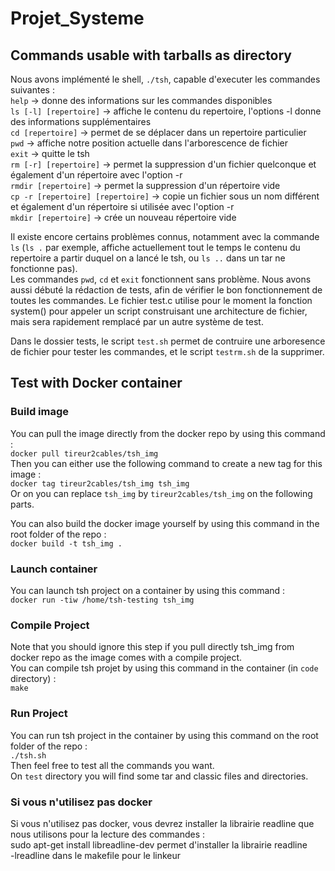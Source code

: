 # Projet_Systeme

## Commands usable with tarballs as directory  
  
Nous avons implémenté le shell, `./tsh`, capable d'executer les commandes suivantes :  
`help` -> donne des informations sur les commandes disponibles  
`ls [-l] [repertoire]` -> affiche le contenu du repertoire, l'options -l donne des informations supplémentaires  
`cd [repertoire]` -> permet de se déplacer dans un repertoire particulier  
`pwd` -> affiche notre position actuelle dans l'arborescence de fichier  
`exit` -> quitte le tsh  
`rm [-r] [repertoire]` -> permet la suppression d'un fichier quelconque et également d'un répertoire avec l'option -r  
`rmdir [repertoire]` -> permet la suppression d'un répertoire vide  
`cp -r [repertoire] [repertoire]`  -> copie un fichier sous un nom différent et également d'un répertoire si utilisée avec l'option -r  
`mkdir [repertoire]` -> crée un nouveau répertoire vide  

Il existe encore certains problèmes connus, notamment avec la commande `ls` (`ls .` par exemple, affiche actuellement tout le temps le contenu du repertoire a partir duquel
on a lancé le tsh, ou `ls ..` dans un tar ne fonctionne pas).  
Les commandes `pwd`, `cd` et `exit` fonctionnent sans problème. Nous avons aussi débuté la rédaction de tests, afin de vérifier le bon fonctionnement de toutes les commandes.
Le fichier test.c utilise pour le moment la fonction system() pour appeler un script construisant une architecture de fichier, mais sera rapidement remplacé par 
un autre système de test.  
  
Dans le dossier tests, le script `test.sh` permet de contruire une arboresence de fichier pour tester les commandes, et le script `testrm.sh` de la supprimer.

## Test with Docker container

### Build image

You can pull the image directly from the docker repo by using this command :  
`docker pull tireur2cables/tsh_img`  
Then you can either use the following command to create a new tag for this image :  
`docker tag tireur2cables/tsh_img tsh_img`  
Or on you can replace `tsh_img` by `tireur2cables/tsh_img` on the following parts.  

You can also build the docker image yourself by using this command in the root folder of the repo :  
`docker build -t tsh_img .`  

### Launch container

You can launch tsh project on a container by using this command :  
`docker run -tiw /home/tsh-testing tsh_img`  

### Compile Project

Note that you should ignore this step if you pull directly tsh_img from docker repo as the image comes with a compile project.  
You can compile tsh projet by using this command in the container (in `code` directory) :  
`make`

### Run Project

You can run tsh project in the container by using this command on the root folder of the repo :  
`./tsh.sh`  
Then feel free to test all the commands you want.  
On `test` directory you will find some tar and classic files and directories.  

### Si vous n'utilisez pas docker

Si vous n'utilisez pas docker, vous devrez installer la librairie readline que nous utilisons pour la lecture des commandes :  
sudo apt-get install libreadline-dev permet d'installer la librairie readline  
-lreadline dans le makefile pour le linkeur
